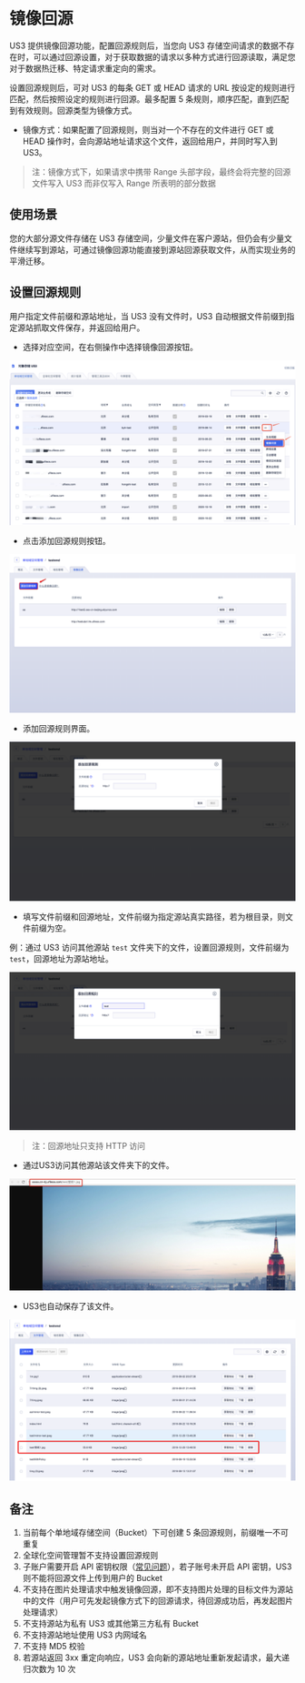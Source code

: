 # 镜像回源

US3 提供镜像回源功能，配置回源规则后，当您向 US3 存储空间请求的数据不存在时，可以通过回源设置，对于获取数据的请求以多种方式进行回源读取，满足您对于数据热迁移、特定请求重定向的需求。

设置回源规则后，可对 US3 的每条 GET 或 HEAD 请求的 URL 按设定的规则进行匹配，然后按照设定的规则进行回源。最多配置 5 条规则，顺序匹配，直到匹配到有效规则。回源类型为镜像方式。

* 镜像方式：如果配置了回源规则，则当对一个不存在的文件进行 GET 或 HEAD 操作时，会向源站地址请求这个文件，返回给用户，并同时写入到 US3。

> 注：镜像方式下，如果请求中携带 Range 头部字段，最终会将完整的回源文件写入 US3 而非仅写入 Range 所表明的部分数据

## 使用场景

您的大部分源文件存储在 US3 存储空间，少量文件在客户源站，但仍会有少量文件继续写到源站，可通过镜像回源功能直接到源站回源获取文件，从而实现业务的平滑迁移。

## 设置回源规则

用户指定文件前缀和源站地址，当 US3 没有文件时，US3 自动根据文件前缀到指定源站抓取文件保存，并返回给用户。

* 选择对应空间，在右侧操作中选择镜像回源按钮。

![](/images/guide/设置回源规则.png)

* 点击添加回源规则按钮。

![](/images/guide/点击回源规则v4.png)

* 添加回源规则界面。

![](/images/guide/添加回源规则界面v4.png)

* 填写文件前缀和回源地址，文件前缀为指定源站真实路径，若为根目录，则文件前缀为空。

例：通过 US3 访问其他源站 `test` 文件夹下的文件，设置回源规则，文件前缀为 `test`，回源地址为源站地址。

![](/images/guide/设置前缀为test.png)

> 注：回源地址只支持 HTTP 访问

* 通过US3访问其他源站该文件夹下的文件。

![](/images/访问源站文件.jpg)

* US3也自动保存了该文件。

![](/images/guide/镜像下载-文件列表v4.png)


## 备注

1. 当前每个单地域存储空间（Bucket）下可创建 5 条回源规则，前缀唯一不可重复
2. 全球化空间管理暂不支持设置回源规则
3. 子账户需要开启 API 密钥权限（[常见问题](https://docs.ucloud.cn/ufile/faq?id=子帐号授权后进入文件管理页面提示：非法授权)），若子账号未开启 API 密钥，US3 则不能将回源文件上传到用户的 Bucket
4. 不支持在图片处理请求中触发镜像回源，即不支持图片处理的目标文件为源站中的文件（用户可先发起镜像方式下的回源请求，待回源成功后，再发起图片处理请求）
5. 不支持源站为私有 US3 或其他第三方私有 Bucket
6. 不支持源站地址使用 US3 内网域名
7. 不支持 MD5 校验
8. 若源站返回 3xx 重定向响应，US3 会向新的源站地址重新发起请求，最大递归次数为 10 次
